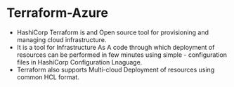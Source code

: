 # Terraform-Azure

- HashiCorp Terraform is and Open source tool for provisioning and managing cloud infrastructure.<br > 
- It is a tool for Infrastructure As A code through which deployment of resources can be performed in few minutes using simple - configuration files in HashiCorp Configuration Lnaguage.<br/>
- Terraform also supports Multi-cloud Deployment of resources using common HCL format.
